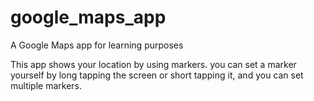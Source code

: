 # google_maps_app

A Google Maps app for learning purposes

This app shows your location by using markers.
you can set a marker yourself by long tapping the screen or short tapping it, and you can set multiple markers.